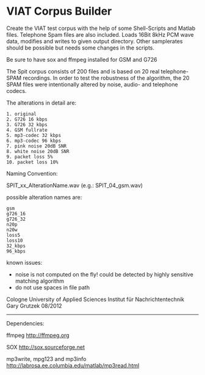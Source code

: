 VIAT Corpus Builder
=============
Create the VIAT test corpus with the help of some Shell-Scripts and Matlab files. Telephone Spam files are also included.
Loads 16Bit 8kHz PCM wave data, modifies and writes to given output directory.
Other samplerates should be possible but needs some changes in the scripts.

Be sure to have sox and ffmpeg installed for GSM and G726

The Spit corpus consists of 200 files and is based on 20 real telephone-SPAM recordings.
In order to test the robustness of the algorithm, the 20 SPAM files were intentionally altered by noise, audio- and telephone codecs. 

The alterations in detail are:

   	1. original
  	2. G726 16 kbps
	3. G726 32 kbps
  	4. GSM fullrate
	5. mp3-codec 32 kbps
	6. mp3-codec 96 kbps
 	7. pink noise 20dB SNR
  	8. white noise 20dB SNR
  	9. packet loss 5%
  	10. packet loss 10%

Naming Convention:

SPIT_xx_AlterationName.wav (e.g.: SPIT_04_gsm.wav)

possible alteration names are:

 	gsm
 	g726_16
 	g726_32
 	n20p
 	n20w
 	loss5
 	loss10
 	32_kbps
 	96_kbps
 
 
 known issues:
- noise is not computed on the fly! could be
  detected by highly sensitive matching algorithm
- do not use spaces in file path
 

Cologne University of Applied Sciences 
Institut für Nachrichtentechnik  
Gary Grutzek	08/2012

--------------------------
Dependencies:

ffmpeg
http://ffmpeg.org

SOX
http://sox.sourceforge.net

mp3write, mpg123 and mp3info
http://labrosa.ee.columbia.edu/matlab/mp3read.html